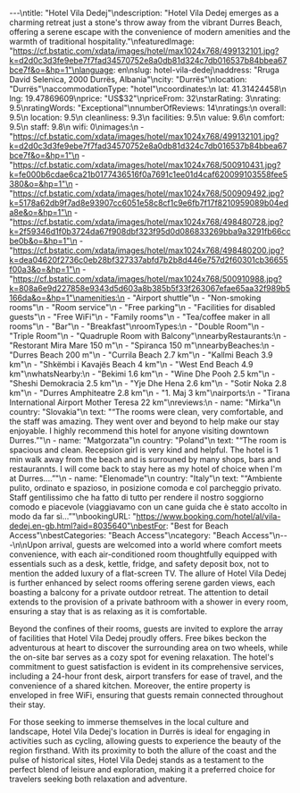 ---\ntitle: "Hotel Vila Dedej"\ndescription: "Hotel Vila Dedej emerges as a charming retreat just a stone's throw away from the vibrant Durres Beach, offering a serene escape with the convenience of modern amenities and the warmth of traditional hospitality."\nfeaturedImage: "https://cf.bstatic.com/xdata/images/hotel/max1024x768/499132101.jpg?k=d2d0c3d3fe9ebe7f7fad34570752e8a0db81d324c7db016537b84bbea67bce7f&o=&hp=1"\nlanguage: en\nslug: hotel-vila-dedej\naddress: "Rruga David Selenica, 2000 Durrës, Albania"\ncity: "Durrës"\nlocation: "Durrës"\naccommodationType: "hotel"\ncoordinates:\n  lat: 41.31424458\n  lng: 19.47869609\nprice: "US$32"\npriceFrom: 32\nstarRating: 3\nrating: 9.5\nratingWords: "Exceptional"\nnumberOfReviews: 14\nratings:\n  overall: 9.5\n  location: 9.5\n  cleanliness: 9.3\n  facilities: 9.5\n  value: 9.6\n  comfort: 9.5\n  staff: 9.8\n  wifi: 0\nimages:\n  - "https://cf.bstatic.com/xdata/images/hotel/max1024x768/499132101.jpg?k=d2d0c3d3fe9ebe7f7fad34570752e8a0db81d324c7db016537b84bbea67bce7f&o=&hp=1"\n  - "https://cf.bstatic.com/xdata/images/hotel/max1024x768/500910431.jpg?k=fe000b6cdae6ca21b0177436516f0a7691c1ee01d4caf620099103558fee5380&o=&hp=1"\n  - "https://cf.bstatic.com/xdata/images/hotel/max1024x768/500909492.jpg?k=5178a62db9f7ad8e93907cc6051e58c8cf1c9e6fb7f17f8210959089b04eda8e&o=&hp=1"\n  - "https://cf.bstatic.com/xdata/images/hotel/max1024x768/498480728.jpg?k=2f59346d1f0b3724da67f908dbf323f95d0d086833269bba9a3291fb66ccbe0b&o=&hp=1"\n  - "https://cf.bstatic.com/xdata/images/hotel/max1024x768/498480200.jpg?k=dea04620f2736c0eb28bf327337abfd7b2b8d446e757d2f60301cb36655f00a3&o=&hp=1"\n  - "https://cf.bstatic.com/xdata/images/hotel/max1024x768/500910988.jpg?k=808a6e9d227858e9343d5d603a8b385b5f33f263067efae65aa32f989b5166da&o=&hp=1"\namenities:\n  - "Airport shuttle"\n  - "Non-smoking rooms"\n  - "Room service"\n  - "Free parking"\n  - "Facilities for disabled guests"\n  - "Free WiFi"\n  - "Family rooms"\n  - "Tea/coffee maker in all rooms"\n  - "Bar"\n  - "Breakfast"\nroomTypes:\n  - "Double Room"\n  - "Triple Room"\n  - "Quadruple Room with Balcony"\nnearbyRestaurants:\n  - "Restorant Mira Mare 150 m"\n  - "Spiranca 150 m"\nnearbyBeaches:\n  - "Durres Beach 200 m"\n  - "Currila Beach 2.7 km"\n  - "Kallmi Beach 3.9 km"\n  - "Shkëmbi i Kavajës Beach 4 km"\n  - "West End Beach 4.9 km"\nwhatsNearby:\n  - "Bekimi 1.6 km"\n  - "Wine Dhe Pooh 2.5 km"\n  - "Sheshi Demokracia 2.5 km"\n  - "Yje Dhe Hena 2.6 km"\n  - "Sotir Noka 2.8 km"\n  - "Durres Amphiteatre 2.8 km"\n  - "1. Maj 3 km"\nairports:\n  - "Tirana International Airport Mother Teresa 22 km"\nreviews:\n  - name: "Mirka"\n    country: "Slovakia"\n    text: "“The rooms were clean, very comfortable, and the staff was amazing. They went over and beyond to help make our stay enjoyable. I highly recommend this hotel for anyone visiting downtown Durres.”"\n  - name: "Matgorzata"\n    country: "Poland"\n    text: "“The room is spacious and clean. Recepsion girl is very kind and helpful. The hotel is 1 min walk away from the beach and is surrouned by many shops, bars and restaurannts. I will come back to stay here as my hotel of choice when I'm at Durres....”"\n  - name: "Elenomade"\n    country: "Italy"\n    text: "“Ambiente pulito, ordinato e spazioso, in posizione comoda e col parcheggio privato. Staff gentilissimo che ha fatto di tutto per rendere il nostro soggiorno comodo e piacevole (viaggiavamo con un cane guida che è stato accolto in modo da far sì...”"\nbookingURL: "https://www.booking.com/hotel/al/vila-dedej.en-gb.html?aid=8035640"\nbestFor: "Best for Beach Access"\nbestCategories: "Beach Access"\ncategory: "Beach Access"\n---\n\nUpon arrival, guests are welcomed into a world where comfort meets convenience, with each air-conditioned room thoughtfully equipped with essentials such as a desk, kettle, fridge, and safety deposit box, not to mention the added luxury of a flat-screen TV. The allure of Hotel Vila Dedej is further enhanced by select rooms offering serene garden views, each boasting a balcony for a private outdoor retreat. The attention to detail extends to the provision of a private bathroom with a shower in every room, ensuring a stay that is as relaxing as it is comfortable.

Beyond the confines of their rooms, guests are invited to explore the array of facilities that Hotel Vila Dedej proudly offers. Free bikes beckon the adventurous at heart to discover the surrounding area on two wheels, while the on-site bar serves as a cozy spot for evening relaxation. The hotel's commitment to guest satisfaction is evident in its comprehensive services, including a 24-hour front desk, airport transfers for ease of travel, and the convenience of a shared kitchen. Moreover, the entire property is enveloped in free WiFi, ensuring that guests remain connected throughout their stay.

For those seeking to immerse themselves in the local culture and landscape, Hotel Vila Dedej's location in Durrës is ideal for engaging in activities such as cycling, allowing guests to experience the beauty of the region firsthand. With its proximity to both the allure of the coast and the pulse of historical sites, Hotel Vila Dedej stands as a testament to the perfect blend of leisure and exploration, making it a preferred choice for travelers seeking both relaxation and adventure.